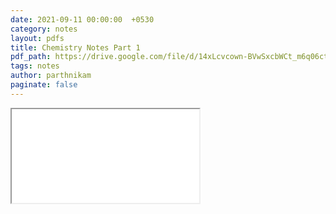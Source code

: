 ```yaml
---
date: 2021-09-11 00:00:00  +0530
category: notes
layout: pdfs
title: Chemistry Notes Part 1
pdf_path: https://drive.google.com/file/d/14xLcvcown-BVwSxcbWCt_m6q06ctPJRx/preview?usp=sharing
tags: notes
author: parthnikam
paginate: false
---
```


<iframe class="embed-pdf" src="{{ page.pdf_path }}#toolbar=0" seamless="seamless" scrolling="no" style="overflow:hidden"></iframe>
